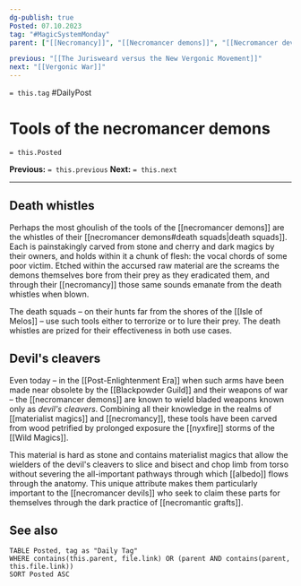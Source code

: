 ```yaml
---
dg-publish: true
Posted: 07.10.2023
tag: "#MagicSystemMonday"
parent: ["[[Necromancy]]", "[[Necromancer demons]]", "[[Necromancer devils]]"]

previous: "[[The Jurisweard versus the New Vergonic Movement]]"
next: "[[Vergonic War]]"
---
```

`= this.tag` #DailyPost 
# Tools of the necromancer demons
`= this.Posted`

**Previous:** `= this.previous`
**Next:** `= this.next`

---

## Death whistles

Perhaps the most ghoulish of the tools of the [[necromancer demons]] are the whistles of their [[necromancer demons#death squads|death squads]]. Each is painstakingly carved from stone and cherry and dark magics by their owners, and holds within it a chunk of flesh: the vocal chords of some poor victim. Etched within the accursed raw material are the screams the demons themselves bore from their prey as they eradicated them, and through their [[necromancy]] those same sounds emanate from the death whistles when blown.

The death squads – on their hunts far from the shores of the [[Isle of Melos]] – use such tools either to terrorize or to lure their prey. The death whistles are prized for their effectiveness in  both use cases.

## Devil's cleavers

Even today – in the [[Post-Enlightenment Era]] when such arms have been made near obsolete by the [[Blackpowder Guild]] and their weapons of war – the [[necromancer demons]] are known to wield bladed weapons known only as *devil's cleavers*. Combining all their knowledge in the realms of [[materialist magics]] and [[necromancy]], these tools have been carved from wood petrified by prolonged exposure the [[nyxfire]] storms of the [[Wild Magics]].

This material is hard as stone and contains materialist magics that allow the wielders of the devil's cleavers to slice and bisect and chop limb from torso without severing the all-important pathways through which [[albedo]] flows through the anatomy. This unique attribute makes them particularly important to the [[necromancer devils]] who seek to claim these parts for themselves through the dark practice of [[necromantic grafts]].

## See also
```dataview
TABLE Posted, tag as "Daily Tag"
WHERE contains(this.parent, file.link) OR (parent AND contains(parent, this.file.link))
SORT Posted ASC
```